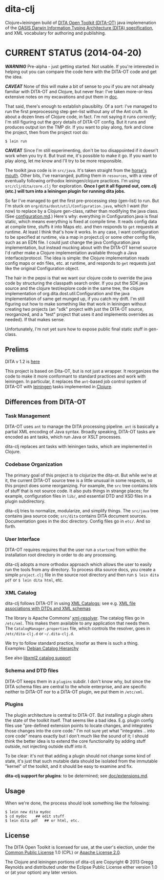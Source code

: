# dita-clj

Clojure+leiningen build of
[DITA Open Toolkit (DITA-OT)](https://github.com/dita-ot/dita-ot) java
implemenation of the
[OASIS Darwin Information Typing Architecture (DITA) specification](http://dita.xml.org/),
and XML vocabulary for authoring and publishing.

# CURRENT STATUS (2014-04-20)

_**WARNING**_ Pre-alpha - just getting started.  Not usable.  If
you're interested in helping out you can compare the code here with
the DITA-OT code and get the idea.

_**CAVEAT**_ None of this will make a bit of sense to you if you are
not already familiar with DITA-OT and Clojure, but never fear: I've
taken more-or-less extensive notes on my excavations and put them in
[doc](https://github.com/dita/dita-clj/tree/master/doc).

That said, there's enough to establish plausiblity.  Of a sort: I've
managed to run the first preprocessing step gen-list without any of
the Ant cruft.  In about a dozen lines of Clojure code, in fact.  I'm
not saying it runs _correctly_; I'm still figuring out the gory
details of DITA-OT config.  But it runs and produces output ion the
TMP dir.  If you want to play along, fork and clone the project, then
from the project root do:

    $ lein run

**CAVEAT** Since I'm still experimenting, don't be too disappointed if
  it doesn't work when you try it.  But trust me, it's possible to
  make it go.  If you want to play along, let me know and I'll try to
  be more responsible.

The toolkit java code is in `src/java`.  It's taken straight from the
[horse's mouth](https://github.com/dita-ot/dita-ot/tree/develop/src/main/java).
Other bits, I've rearranged, putting them in `resources`, with a view
of eventually following orthodox leiningen/clojure practices.  I'm
using `src/clj/dita/core.clj` for exploration.  **Once I get it all
figured out, core.clj (etc.) will turn into a leiningen plugin for
running dita jobs.**

So far I've managed to get the first pre-processing step (gen-list) to
run.  But I'm stuck on `org/dita/dost/util/Configuration.java`, which
I want (for now) to replace by a Clojure gen-class, rather than
modifying the java class.  (See
[configuration.md](https://github.com/dita/dita-clj/blob/master/doc/configuration.md).)
Here's why: everything in Configuration.java is final static, which
means everything is fixed at compile time.  It reads config data at
compile time, stuffs it into Maps etc. and then responds to `get`
requests at runtime.  At least I think that's how it works.  In any
case, I want configuration to be specified at runtime, via a map in
project.clj or some other config file, such as an EDN file.  I could
just change the java Configuration.java implementation, but instead
mucking about with the DITA-OT kernel source I'd rather make a Clojure
implementation available through a Java interface/protocol.  The idea
is simple: the Clojure implementation reads config maps or edn files,
etc. at runtime, and responds to `get` requests just like the original
Configuration object.

The hair in the pepsi is that we want our clojure code to override the
java code by structuring the classpath search order.  If you put the
SDK java source and the clojure test/explore code in the same tree,
the clojure implementation of org.dita.dost.util.Configuration and the
java implementation of same get munged up, if you catch my drift.  I'm
still figuring out how to make something like that work in leiningen
without creating two projects (an "sdk" project with just the DITA-OT
source, reorganized, and a "test" project that uses it and implements
overrides as needed).  If that makes sense.

Unfortunately, I'm not yet sure how to expose public final static
stuff in gen-class.


## Prelims

DITA v 1.2 is [here](http://docs.oasis-open.org/dita/v1.2/spec/DITA1.2-spec.html)

This project is based on Dita-OT, but is not just a wrapper.  It
reorganizes the code to make it more conformant to standard practices
and work with leiningen.  In particular, it replaces the `ant`-based
job control system of DITA-OT with [leiningen](http://leiningen.org/)
tasks implemented in [Clojure](http://clojure.org/).

## Differences from DITA-OT

### Task Management

DITA-OT uses `ant` to manage the DITA processing pipeline.  `ant` is
basically a partial XML encoding of Java syntax.  Broadly speaking,
DITA-OT tasks are encoded as ant tasks, which run Java or XSLT
processes.

dita-clj replaces ant tasks with leiningen tasks, which are
implemented in Clojure.

### Codebase Organization

The primary goal of this project is to clojurize the dita-ot.  But
while we're at it, the current DITA-OT source tree is a little unusual
in some respects, so this project does some reorganizing.  For
example, the `src` tree contains lots of stuff that is not source
code.  It also puts things in strange places; for example,
configuration files in `lib/`, and essential DTD and XSD files in a
plugin subdirectory.

dita-clj tries to normalize, modularize, and simplify things.  The
`src/java` tree contains java source code; `src/dita` contains DITA
document sources.  Documentation goes in the doc directory.  Config
files go in `etc/`.  And so forth.

### User Interface

DITA-OT requires requires that the user run a `startcmd` from within
the installation root directory in order to do any processing.

dita-clj adopts a more orthodox approach which allows the user to easily  run
the tools from any directory.  To process dita source docs, you create
a simple `project.clj` file in the source root directory and then run
`$ lein dita pdf` or `$ lein dita html`, etc.

### XML Catalog

dita-clj follows DITA-OT in using [XML Catalogs](https://www.oasis-open.org/committees/download.php/14809/xml-catalogs.html); see
e.g. [XML file associations with DTDs and XML schemas](http://help.eclipse.org/juno/index.jsp?topic=%2Forg.eclipse.wst.xmleditor.doc.user%2Ftopics%2Fcxmlcat.html)

The library is Apache Commons'
[xml-resolver](http://xerces.apache.org/xml-commons/components/resolver/index.html).
The catalog files go in `/etc/xml`.  This makes them available to any
application that needs them.  The `CatalogManager.properties` file,
which controls the resolver, goes in `/etc/dita-clj.d` or `~/.dita-clj.d`.

We try to follow standard practice, insofar as there is such a thing.
Examples:
[Debian Catalog Hierarchy](http://debian-xml-sgml.alioth.debian.org/xml-policy/xml-catalog-hierarchy.html)

See also [libxml2 catalog support](http://xmlsoft.org/catalog.html)

### Schema and DTD files

DITA-OT keeps them in a `plugins` subdir.  I don't know why, but since
the DITA schema files are central to the whole enterprise, and are
specific neither to DITA-OT nor to a DITA-OT plugin, we put them in
`/etc/xml`.

### Plugins

The plugin architecture is central to DITA-OT.  But installing a
plugin alters the state of the toolkit itself.  That seems like a bad
idea.  E.g. plugin config files use "pre-defined extension points to
locate changes, and integrates those changes into the core code."  I'm
not sure yet what "integrates .. into core code" means exactly but I
don't much like the sound of it; I should think the better idea is to
extend the core functionality by adding stuff outside, not injecting
outside stuff into it.

To be clear: it's not that adding a plugin should not change some kind
of state, it's just that such mutable data should be isolated from the
immutable "kernel" of the toolkit, and it should be easy to examine
and fix.

**dita-clj support for plugins**: to be determined; see
[doc/extensions.md](doc/extensions.md).

## Usage

When we're done, the process should look something like the following:

    $ lein new dita mydoc
	$ cd mydoc    ## edit stuff
	$ lein dita pdf   ## or html, etc.

## License

The DITA Open Toolkit is licensed for use, at the user's election,
under the
[Common Public License](http://www.opensource.org/licenses/cpl1.0.php)
1.0 (CPL) or
[Apache License 2.0](http://www.apache.org/licenses/LICENSE-2.0).

The Clojure and leiningen portions of dita-clj are Copyright © 2013
Gregg Reynolds and distributed under the Eclipse Public License either
version 1.0 or (at your option) any later version.

